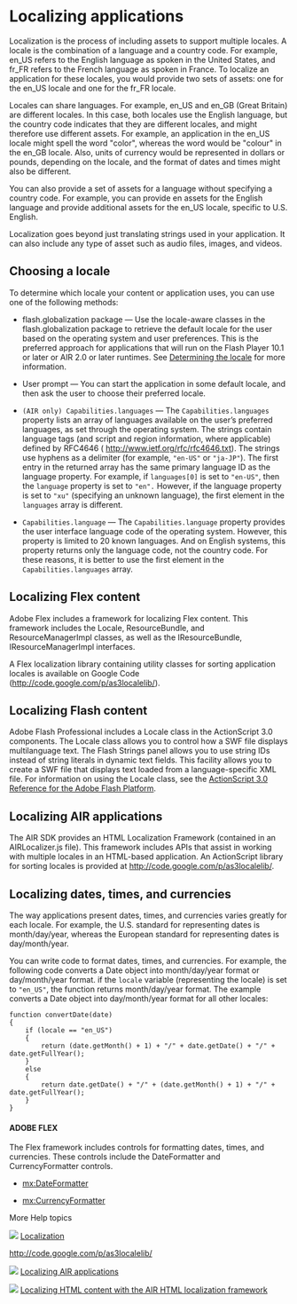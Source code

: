 # Localizing applications

<div>

Localization is the process of including assets to support multiple locales. A
locale is the combination of a language and a country code. For example, en_US
refers to the English language as spoken in the United States, and fr_FR refers
to the French language as spoken in France. To localize an application for these
locales, you would provide two sets of assets: one for the en_US locale and one
for the fr_FR locale.

Locales can share languages. For example, en_US and en_GB (Great Britain) are
different locales. In this case, both locales use the English language, but the
country code indicates that they are different locales, and might therefore use
different assets. For example, an application in the en_US locale might spell
the word "color", whereas the word would be "colour" in the en_GB locale. Also,
units of currency would be represented in dollars or pounds, depending on the
locale, and the format of dates and times might also be different.

You can also provide a set of assets for a language without specifying a country
code. For example, you can provide en assets for the English language and
provide additional assets for the en_US locale, specific to U.S. English.

Localization goes beyond just translating strings used in your application. It
can also include any type of asset such as audio files, images, and videos.

</div>

<div>

## Choosing a locale

<div>

To determine which locale your content or application uses, you can use one of
the following methods:

<div>

- flash.globalization package — Use the locale-aware classes in the
  flash.globalization package to retrieve the default locale for the user based
  on the operating system and user preferences. This is the preferred approach
  for applications that will run on the Flash Player 10.1 or later or AIR 2.0 or
  later runtimes. See
  [Determining the locale](WS9b644acd4ebe59998b99a90125fc4fecfb-7ffc.html) for
  more information.

- User prompt — You can start the application in some default locale, and then
  ask the user to choose their preferred locale.

- `(AIR only) Capabilities.languages` — The `Capabilities.languages` property
  lists an array of languages available on the user’s preferred languages, as
  set through the operating system. The strings contain language tags (and
  script and region information, where applicable) defined by RFC4646 (
  <http://www.ietf.org/rfc/rfc4646.txt>). The strings use hyphens as a delimiter
  (for example, `"en-US"` or `"ja-JP"`). The first entry in the returned array
  has the same primary language ID as the language property. For example, if
  `languages[0]` is set to `"en-US"`, then the `language` property is set to
  `"en".` However, if the language property is set to `"xu"` (specifying an
  unknown language), the first element in the `languages` array is different.

- `Capabilities.language` — The `Capabilities.language` property provides the
  user interface language code of the operating system. However, this property
  is limited to 20 known languages. And on English systems, this property
  returns only the language code, not the country code. For these reasons, it is
  better to use the first element in the `Capabilities.languages` array.

</div>

</div>

</div>

<div>

## Localizing Flex content

<div>

Adobe Flex includes a framework for localizing Flex content. This framework
includes the Locale, ResourceBundle, and ResourceManagerImpl classes, as well as
the IResourceBundle, IResourceManagerImpl interfaces.

A Flex localization library containing utility classes for sorting application
locales is available on Google Code (http://code.google.com/p/as3localelib/).

</div>

</div>

<div>

## Localizing Flash content

<div>

Adobe Flash Professional includes a Locale class in the ActionScript 3.0
components. The Locale class allows you to control how a SWF file displays
multilanguage text. The Flash Strings panel allows you to use string IDs instead
of string literals in dynamic text fields. This facility allows you to create a
SWF file that displays text loaded from a language-specific XML file. For
information on using the Locale class, see the
[ActionScript 3.0 Reference for the Adobe Flash Platform](http://help.adobe.com/en_US/FlashPlatform/reference/actionscript/3/fl/lang/Locale.html).

</div>

</div>

<div>

## Localizing AIR applications

<div>

The AIR SDK provides an HTML Localization Framework (contained in an
AIRLocalizer.js file). This framework includes APIs that assist in working with
multiple locales in an HTML-based application. An ActionScript library for
sorting locales is provided at http://code.google.com/p/as3localelib/.

</div>

</div>

<div>

## Localizing dates, times, and currencies

<div>

The way applications present dates, times, and currencies varies greatly for
each locale. For example, the U.S. standard for representing dates is
month/day/year, whereas the European standard for representing dates is
day/month/year.

You can write code to format dates, times, and currencies. For example, the
following code converts a Date object into month/day/year format or
day/month/year format. if the `locale` variable (representing the locale) is set
to `"en_US"`, the function returns month/day/year format. The example converts a
Date object into day/month/year format for all other locales:

<div>

    function convertDate(date)
    {
    	if (locale == "en_US")
    	{
    		return (date.getMonth() + 1) + "/" + date.getDate() + "/" + date.getFullYear();
    	}
    	else
    	{
    		return date.getDate() + "/" + (date.getMonth() + 1) + "/" + date.getFullYear();
    	}
    }

</div>

<div>

#### ADOBE FLEX

The Flex framework includes controls for formatting dates, times, and
currencies. These controls include the DateFormatter and CurrencyFormatter
controls.

- [mx:DateFormatter](http://help.adobe.com/en_US/FlashPlatform/reference/actionscript/3/mx/formatters/DateFormatter.html)

- [mx:CurrencyFormatter](http://help.adobe.com/en_US/FlashPlatform/reference/actionscript/3/mx/formatters/CurrencyFormatter.html)

</div>

</div>

</div>

<div>

<div>

More Help topics

</div>

<div>

</div>

![](images/flexLinkIndicator.png)
[Localization](http://help.adobe.com/en_US/Flex/4.0/UsingSDK/WS2db454920e96a9e51e63e3d11c0bf69084-7fcf.html "http://help.adobe.com/en_US/Flex/4.0/UsingSDK/WS2db454920e96a9e51e63e3d11c0bf69084-7fcf.html")

<http://code.google.com/p/as3localelib/>

![](images/airLinkIndicator.png)
[Localizing AIR applications](http://help.adobe.com/en_US/air/build/WSB2927578-20D8-4065-99F3-00ACE6511EEE.html "http://help.adobe.com/en_US/air/build/WSB2927578-20D8-4065-99F3-00ACE6511EEE.html")

![](images/airLinkIndicator.png)
[Localizing HTML content with the AIR HTML localization framework](http://help.adobe.com/en_US/air/build/WS7097DF4C-EFCF-4d55-ADE1-682F0FDA26AC.html "http://help.adobe.com/en_US/air/build/WS7097DF4C-EFCF-4d55-ADE1-682F0FDA26AC.html")

<div>

</div>

</div>
